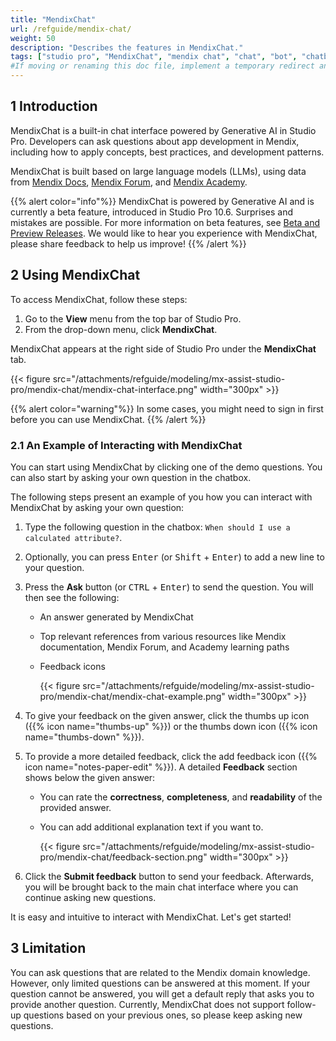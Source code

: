 ```yaml
---
title: "MendixChat"
url: /refguide/mendix-chat/
weight: 50
description: "Describes the features in MendixChat."
tags: ["studio pro", "MendixChat", "mendix chat", "chat", "bot", "chatbot"]
#If moving or renaming this doc file, implement a temporary redirect and let the respective team know they should update the URL in the product. See Mapping to Products for more details.
---
```


## 1 Introduction 

MendixChat is a built-in chat interface powered by Generative AI in Studio Pro. Developers can ask questions about app development in Mendix, including how to apply concepts, best practices, and development patterns. 

MendixChat is built based on large language models (LLMs), using data from [Mendix Docs](https://docs.mendix.com/), [Mendix Forum](https://forum.mendix.com/index3.html#/community), and [Mendix Academy](https://academy.mendix.com/link/home). 

{{% alert color="info"%}}
MendixChat is powered by Generative AI and is currently a beta feature, introduced in Studio Pro 10.6. Surprises and mistakes are possible. For more information on beta features, see [Beta and Preview Releases](/releasenotes/beta-features/). We would like to hear you experience with MendixChat, please share feedback to help us improve!
{{% /alert %}}

## 2 Using MendixChat

To access MendixChat, follow these steps:

1. Go to the **View** menu from the top bar of Studio Pro. 
2. From the drop-down menu, click **MendixChat**. 

MendixChat appears at the right side of Studio Pro under the **MendixChat** tab.

{{< figure src="/attachments/refguide/modeling/mx-assist-studio-pro/mendix-chat/mendix-chat-interface.png" width="300px" >}}

{{% alert color="warning"%}}
In some cases, you might need to sign in first before you can use MendixChat.
{{% /alert %}}

### 2.1 An Example of Interacting with MendixChat

You can start using MendixChat by clicking one of the demo questions. You can also start by asking your own question in the chatbox. 

The following steps present an example of you how you can interact with MendixChat by asking your own question:

1. Type the following question in the chatbox: `When should I use a calculated attribute?`.

2. Optionally, you can press <kbd>Enter</kbd> (or <kbd>Shift</kbd> + <kbd>Enter</kbd>) to add a new line to your question.  

3. Press the **Ask** button (or <kbd>CTRL</kbd> + <kbd>Enter</kbd>) to send the question. You will then see the following:

    * An answer generated by MendixChat
    * Top relevant references from various resources like Mendix documentation, Mendix Forum, and Academy learning paths
    * Feedback icons

        {{< figure src="/attachments/refguide/modeling/mx-assist-studio-pro/mendix-chat/mendix-chat-example.png" width="300px" >}}

4. To give your feedback on the given answer, click the thumbs up icon ({{% icon name="thumbs-up" %}}) or the thumbs down icon ({{% icon name="thumbs-down" %}}). 

5. To provide a more detailed feedback, click the add feedback icon ({{% icon name="notes-paper-edit" %}}). A detailed **Feedback** section shows below the given answer:

    * You can rate the **correctness**, **completeness**, and **readability** of the provided answer.
    * You can add additional explanation text if you want to. 

        {{< figure src="/attachments/refguide/modeling/mx-assist-studio-pro/mendix-chat/feedback-section.png" width="300px" >}} 

6. Click the **Submit feedback** button to send your feedback. Afterwards, you will be brought back to the main chat interface where you can continue asking new questions.

It is easy and intuitive to interact with MendixChat. Let's get started!

## 3 Limitation

You can ask questions that are related to the Mendix domain knowledge. However, only limited questions can be answered at this moment. If your question cannot be answered, you will get a default reply that asks you to provide another question. Currently, MendixChat does not support follow-up questions based on your previous ones, so please keep asking new questions.
 
